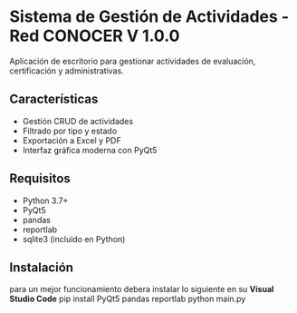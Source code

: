 # Sistema de Gestión de Actividades - Red CONOCER V 1.0.0

Aplicación de escritorio para gestionar actividades de evaluación, certificación y administrativas.

## Características
- Gestión CRUD de actividades
- Filtrado por tipo y estado
- Exportación a Excel y PDF
- Interfaz gráfica moderna con PyQt5

## Requisitos
- Python 3.7+
- PyQt5
- pandas
- reportlab
- sqlite3 (incluido en Python)

## Instalación
para un mejor funcionamiento debera instalar lo siguiente en su **Visual Studio Code**
pip install PyQt5 pandas reportlab
python main.py
